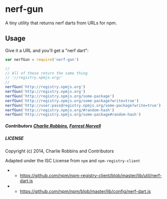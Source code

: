 nerf-gun
========

A tiny utility that returns nerf darts from URLs for npm.

## Usage

Give it a URL and you'll get a "nerf dart":

``` js
var nerfGun = require('nerf-gun')

//
// All of these return the same thing
// '//registry.npmjs.org/'
//
nerfGun('http://registry.npmjs.org')
nerfGun('http://registry.npmjs.org')
nerfGun('http://registry.npmjs.org/some-package')
nerfGun('http://registry.npmjs.org/some-package?write=true')
nerfGun('http://user:pass@registry.npmjs.org/some-package?write=true')
nerfGun('http://registry.npmjs.org/#random-hash')
nerfGun('http://registry.npmjs.org/some-package#random-hash')
```

##### Contributors [Charlie Robbins], [Forrest Norvell]
##### LICENSE

Copyright (c) 2014, Charlie Robbins and Contributors

Adapted under the ISC License from `npm` and `npm-registry-client`
 *   - https://github.com/npm/npm-registry-client/blob/master/lib/util/nerf-dart.js
 *   - https://github.com/npm/npm/blob/master/lib/config/nerf-dart.js

 [Charlie Robbins]: https://github.com/indexzero
 [Forrest Norvell]: https://github.com/othiym23